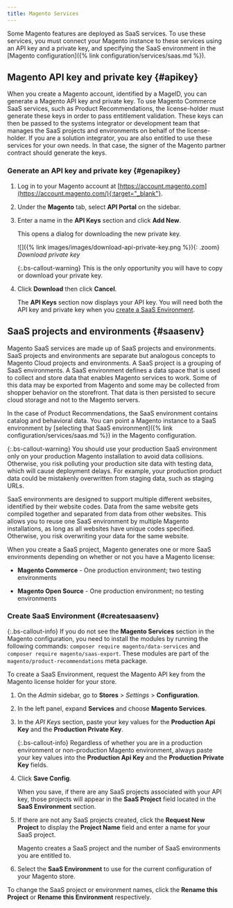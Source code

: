 ```yaml
---
title: Magento Services
---
```


Some Magento features are deployed as SaaS services. To use these services, you must connect your Magento instance to these services using an API key and a private key, and specifying the SaaS environment in the [Magento configuration]({% link configuration/services/saas.md %}).

## Magento API key and private key {#apikey}

When you create a Magento account, identified by a MageID, you can generate a Magento API key and private key. To use Magento Commerce SaaS services, such as Product Recommendations, the license-holder must generate these keys in order to pass entitlement validation. These keys can then be passed to the systems integrator or development team that manages the SaaS projects and environments on behalf of the license-holder. If you are a solution integrator, you are also entitled to use these services for your own needs. In that case, the signer of the Magento partner contract should generate the keys.

### Generate an API key and private key {#genapikey}

1. Log in to your Magento account at [https://account.magento.com](https://account.magento.com/){:target="_blank"}.

1. Under the **Magento** tab, select **API Portal** on the sidebar.

1. Enter a name in the **API Keys** section and click **Add New**.

   This opens a dialog for downloading the new private key.

   ![]({% link images/images/download-api-private-key.png %}){: .zoom}
   _Download private key_

   {:.bs-callout-warning}
   This is the only opportunity you will have to copy or download your private key.

1. Click **Download** then click **Cancel**.

   The **API Keys** section now displays your API key. You will need both the API key and private key when you [create a SaaS Environment](#createsaasenv).

## SaaS projects and environments {#saasenv}

Magento SaaS services are made up of SaaS projects and environments. SaaS projects and environments are separate but analogous concepts to Magento Cloud projects and environments. A SaaS project is a grouping of SaaS environments. A SaaS environment defines a data space that is used to collect and store data that enables Magento services to work. Some of this data may be exported from Magento and some may be collected from shopper behavior on the storefront. That data is then persisted to secure cloud storage and not to the Magento servers.

In the case of Product Recommendations, the SaaS environment contains catalog and behavioral data. You can point a Magento instance to a SaaS environment by [selecting that SaaS environment]({% link configuration/services/saas.md %}) in the Magento configuration.

{:.bs-callout-warning}
You should use your production SaaS environment only on your production Magento installation to avoid data collisions. Otherwise, you risk polluting your production site data with testing data, which will cause deployment delays. For example, your production product data could be mistakenly overwritten from staging data, such as staging URLs.

SaaS environments are designed to support multiple different websites, identified by their website codes. Data from the same website gets compiled together and separated from data from other websites. This allows you to reuse one SaaS environment by multiple Magento installations, as long as all websites have unique codes specified. Otherwise, you risk overwriting your data for the same website.

When you create a SaaS project, Magento generates one or more SaaS environments depending on whether or not you have a Magento license:

- **Magento Commerce** - One production environment; two testing environments

- **Magento Open Source** - One production environment; no testing environments

### Create SaaS Environment {#createsaasenv}

{:.bs-callout-info}
If you do not see the **Magento Services** section in the Magento configuration, you need to install the modules by running the following commands: `composer require magento/data-services` and `composer require magento/saas-export`. These modules are part of the `magento/product-recommendations` meta package.

To create a SaaS Environment, request the Magento API key from the Magento license holder for your store.

1. On the _Admin_ sidebar, go to **Stores** > _Settings_ > **Configuration**.

1. In the left panel, expand **Services** and choose **Magento Services**.

1. In the _API Keys_ section, paste your key values for the **Production Api Key** and the **Production Private Key**.

   {:.bs-callout-info}
   Regardless of whether you are in a production environment or non-production Magento environment, always paste your key values into the **Production Api Key** and the **Production Private Key** fields.

1. Click **Save Config**.

   When you save, if there are any SaaS projects associated with your API key, those projects will appear in the **SaaS Project** field located in the **SaaS Environment** section.

1. If there are not any SaaS projects created, click the **Request New Project** to display the **Project Name** field and enter a name for your SaaS project.

   Magento creates a SaaS project and the number of SaaS environments you are entitled to.

1. Select the **SaaS Environment** to use for the current configuration of your Magento store.

To change the SaaS project or environment names, click the **Rename this Project** or **Rename this Environment** respectively.
